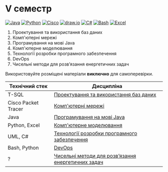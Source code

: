 # V семестр

[![Java](https://img.shields.io/badge/Java-E87000?style=for-the-badge&logo=coffeescript&logoColor=white)](#)
[![Python](https://img.shields.io/badge/Python-005494?style=for-the-badge&logo=python&logoColor=yellow)](#)
[![Cisco](https://img.shields.io/badge/Cisco-162F53?style=for-the-badge&logo=cisco&logoColor=white)](#)
[![draw.io](https://img.shields.io/badge/draw.io-333333?style=for-the-badge&logo=diagramsdotnet&logoColor=%f05033)](#)
[![C#](https://img.shields.io/badge/c%23-purple?style=for-the-badge&logo=csharp&logoColor=white)](#)
[![Bash](https://img.shields.io/badge/Bash-374B42?style=for-the-badge&logo=gnubash&logoColor=white)](#)
[![Excel](https://img.shields.io/badge/Excel-217346?style=for-the-badge&logo=microsoftexcel&logoColor=white)](#)

1. Проектування та використання баз даних
2. Комп'ютерні мережі
3. Програмування на мові Java
4. Комп'ютерне моделювання
5. Технології розробки програмного забезпечення
6. DevOps
7. Чисельні методи для розв’язання енергетичних задач

Використовуйте розміщені матеріали **виключно** для самоперевірки.


Технічний стек | Дисципліна
-------------- | ----------
T-SQL | [Проектування та використання баз даних](./Databases-Design/)
Cisco Packet Tracer | [Комп'ютерні мережі](./Computer-Networks/)
Java | [Програмування на мові Java](./Java-Programming/)
Python, Excel | [Комп'ютерне моделювання](./Computer-Modeling/)
UML, C# | [Технології розробки програмного забезпечення](./SW-Development-Technologies/)
Bash, Python | [DevOps](./DevOps/)
? | [Чисельні методи для розв’язання енергетичних задач](./Numerical-Analysis-2/)